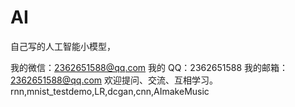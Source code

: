 # AI
自己写的人工智能小模型，

我的微信：2362651588@qq.com
我的 QQ：2362651588
我的邮箱：2362651588@qq.com
欢迎提问、交流、互相学习。
rnn,mnist_testdemo,LR,dcgan,cnn,AImakeMusic
